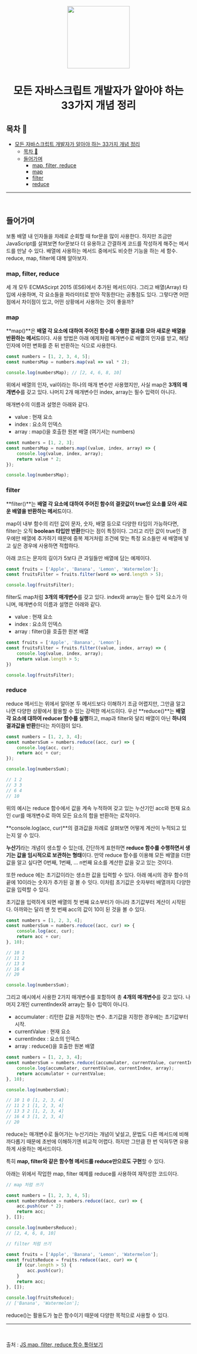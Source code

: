 <div align="center">

  <img height="170" width="170" src="https://img.icons8.com/color/344/javascript.png">

  # 모든 자바스크립트 개발자가 알아야 하는 33가지 개념 정리

</div>

## 목차 🥇

- [모든 자바스크립트 개발자가 알아야 하는 33가지 개념 정리](#모든-자바스크립트-개발자가-알아야-하는-33가지-개념-정리)
  - [목차 🥇](#목차-)
  - [들어가며](#들어가며)
    - [map, filter, reduce](#map-filter-reduce)
    - [map](#map)
    - [filter](#filter)
    - [reduce](#reduce)


---

<br>

## 들어가며 

보통 배열 내 인자들을 차례로 순회할 때 for문을 많이 사용한다. 하지만 조금만 JavaScript를 살펴보면 for문보다 더 유용하고 간결하게 코드를 작성하게 해주는 메서드를 만날 수 있다. 배열에 사용하는 메서드 중에서도 비슷한 기능을 하는 세 함수. reduce, map, filter에 대해 알아보자.

### map, filter, reduce
세 개 모두 ECMAScirpt 2015 (ES6)에서 추가된 메서드이다. 그리고 배열(Array) 타입에 사용하며, 각 요소들을 파라미터로 받아 작동한다는 공통점도 있다. 그렇다면 어떤 점에서 차이점이 있고, 어떤 상황에서 사용하는 것이 좋을까?

### map

**map()**은 **배열 각 요소에 대하여 주어진 함수를 수행한 결과를 모아 새로운 배열을 반환하는 메서드**이다.
사용 방법은 아래 예제처럼 매개변수로 배열의 인자를 받고, 해당 인자에 어떤 변화를 준 뒤 반환하는 식으로 사용한다.

```javascript
const numbers = [1, 2, 3, 4, 5];
const numbersMap = numbers.map(val => val * 2);

console.log(numbersMap); // [2, 4, 6, 8, 10]
```

위에서 배열의 인자, val이라는 하나의 매개 변수만 사용했지만, 사실 map은 **3개의 매개변수**를 갖고 있다. 나머지 2개 매개변수인 index, array는 필수 입력이 아니다.

매개변수의 이름과 설명은 아래와 같다.
- value : 현재 요소
- index : 요소의 인덱스
- array : map()을 호출한 원본 배열 (여기서는 numbers) 

```javascript
const numbers = [1, 2, 3];
const numbersMap = numbers.map((value, index, array) => {
    console.log(value, index, array);
    return value * 2;
});

console.log(numbersMap);
```

### filter

**filter()**는 **배열 각 요소에 대하여 주어진 함수의 결괏값이 true인 요소를 모아 새로운 배열을 반환하는 메서드**이다.

map이 내부 함수의 리턴 값이 문자, 숫자, 배열 등으로 다양한 타입이 가능하다면, filter는 오직 **boolean 타입만 반환**한다는 점이 특징이다. 그리고 리턴 값이 true인 경우에만 배열에 추가하기 때문에 중복 제거처럼 조건에 맞는 특정 요소들만 새 배열에 넣고 싶은 경우에 사용하면 적합하다.

아래 코드는 문자의 길이가 5보다 큰 과일들만 배열에 담는 예제이다.

```javascript
const fruits = ['Apple', 'Banana', 'Lemon', 'Watermelon'];
const fruitsFilter = fruits.filter(word => word.length > 5);

console.log(fruitsFilter);
```

filter도 map처럼 **3개의 매개변수**를 갖고 있다. index와 array는 필수 입력 요소가 아니며, 매개변수의 이름과 설명은 아래와 같다.

- value : 현재 요소
- index : 요소의 인덱스
- array : filter()을 호출한 원본 배열

```javascript
const fruits = ['Apple', 'Banana', 'Lemon'];
const fruitsFilter = fruits.filter((value, index, array) => {
    console.log(value, index, array);
    return value.length > 5;
})

console.log(fruitsFilter);
```

### reduce

reduce 메서드는 위에서 알아본 두 메서드보다 이해하기 조금 어렵지만, 그만큼 알고 나면 다양한 상황에서 활용할 수 있는 강력한 메서드이다.
우선 **reduce()**는 **배열 각 요소에 대하여 reducer 함수를 실행**하고, map과 filter와 달리 배열이 아닌 **하나의 결과값을 반환**한다는 차이점이 있다. 

```javascript
const numbers = [1, 2, 3, 4];
const numbersSum = numbers.reduce((acc, cur) => {
    console.log(acc, cur);
    return acc + cur;
});

console.log(numbersSum);

// 1 2
// 3 3
// 6 4
// 10
```

위의 예시는 reduce 함수에서 값을 계속 누적하여 갖고 있는 누산기인 acc와 현재 요소인 cur를 매개변수로 하여 모든 요소의 합을 반환하는 로직이다. 

**console.log(acc, cur)**의 결과값을 차례로 살펴보면 어떻게 계산이 누적되고 있는지 알 수 있다.

**누산기**라는 개념이 생소할 수 있는데, 간단하게 표현하면 **reduce 함수를 수행하면서 생기는 값을 임시적으로 보관하는 형태**이다. 만약 reduce 함수를 이용해 모든 배열을 더한 값을 알고 싶다면 0번째, 1번째, ... n번째 요소를 계산한 값을 갖고 있는 것이다.

또한 reduce 에는 초기값이라는 생소한 값을 입력할 수 있다. 아래 예시의 경우 함수의 끝에 10이라는 숫자가 추가된 걸 볼 수 잇다. 이처럼 초기값은 숫자부터 배열까지 다양한 값을 입력할 수 있다.

초기값을 입력하게 되면 배열의 첫 번째 요소부터가 아니라 초기값부터 계산이 시작된다. 아까와는 달리 맨 첫 번째 acc의 값이 10이 된 것을 볼 수 있다. 

```javascript
const numbers = [1, 2, 3, 4];
const numbersSum = numbers.reduce((acc, cur) => {
    console.log(acc, cur);
    return acc + cur;
}, 10);

// 10 1
// 11 2
// 13 3
// 16 4
// 20

console.log(numbersSum);
```

그리고 예시에서 사용한 2가지 매개변수를 포함하여 총 **4개의 매개변수**를 갖고 있다. 나머지 2개인 currentIndex와 array는 필수 입력이 아니다.

- accumulater : 리턴한 값을 저장하는 변수. 초기값을 지정한 경우에는 초기값부터 시작.
- currentValue : 현재 요소
- currentIndex : 요소의 인덱스
- array : reduce()을 호출한 원본 배열

```javascript
const numbers = [1, 2, 3, 4];
const numbersSum = numbers.reduce((accumulater, currentValue, currentIndex, array) => {
    console.log(accumulater, currentValue, currentIndex, array);
    return accumulator + currentValue;
}, 10);

console.log(numbersSum);

// 10 1 0 [1, 2, 3, 4]
// 11 2 1 [1, 2, 3, 4]
// 13 3 2 [1, 2, 3, 4]
// 16 4 3 [1, 2, 3, 4]
// 20
```

reduce는 매개변수로 들어가는 누산기라는 개념이 낯설고, 문법도 다른 메서드에 비해 까다롭기 때문에 초반에 이해하기엔 비교적 어렵다.
하지만 그만큼 한 번 익혀두면 유용하게 사용하는 메서드이다.

특히 **map, filter와 같은 함수형 메서드를 reduce만으로도 구현**할 수 있다.

아래는 위에서 작업한 map, filter 예제를 reduce를 사용하여 재작성한 코드이다.

```javascript
// map 처럼 쓰기

const numbers = [1, 2, 3, 4, 5];
const numbersReduce = numbers.reduce((acc, cur) => {
    acc.push(cur * 2);
    return acc;
}, []);

console.log(numbersReduce);
// [2, 4, 6, 8, 10]

// filter 처럼 쓰기

const fruits = ['Apple', 'Banana', 'Lemon', 'Watermelon'];
const fruitsReduce = fruits.reduce((acc, cur) => {
    if (cur.length > 5) {
        acc.push(cur);
    }
    return acc;
}, []);

console.log(fruitsReduce);
// ['Banana', 'Watermelon'];
```

reduce()는 활용도가 높은 함수이기 때문에 다양한 목적으로 사용할 수 있다. 

---

<br>

출처 : [JS map, filter, reduce 함수 톺아보기](https://brunch.co.kr/@swimjiy/15)